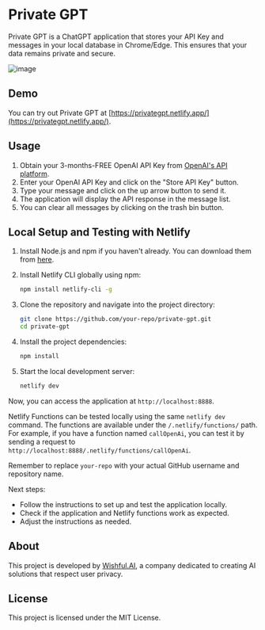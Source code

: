 # Private GPT

Private GPT is a ChatGPT application that stores your API Key and messages in your local database in Chrome/Edge. This ensures that your data remains private and secure.

![image](https://github.com/scahyono/privategpt/assets/2072698/a8cf5d0b-91ae-4416-8c1c-2026ec1631e2)

## Demo

You can try out Private GPT at [https://privategpt.netlify.app/](https://privategpt.netlify.app/).

## Usage

1. Obtain your 3-months-FREE OpenAI API Key from [OpenAI's API platform](https://platform.openai.com/).
2. Enter your OpenAI API Key and click on the "Store API Key" button.
3. Type your message and click on the up arrow button to send it.
4. The application will display the API response in the message list.
5. You can clear all messages by clicking on the trash bin button.

## Local Setup and Testing with Netlify

1. Install Node.js and npm if you haven't already. You can download them from [here](https://nodejs.org/).

2. Install Netlify CLI globally using npm:

    ```bash
    npm install netlify-cli -g
    ```

3. Clone the repository and navigate into the project directory:

    ```bash
    git clone https://github.com/your-repo/private-gpt.git
    cd private-gpt
    ```

4. Install the project dependencies:

    ```bash
    npm install
    ```

5. Start the local development server:

    ```bash
    netlify dev
    ```

Now, you can access the application at `http://localhost:8888`.

Netlify Functions can be tested locally using the same `netlify dev` command. The functions are available under the `/.netlify/functions/` path. For example, if you have a function named `callOpenAi`, you can test it by sending a request to `http://localhost:8888/.netlify/functions/callOpenAi`.

Remember to replace `your-repo` with your actual GitHub username and repository name.

Next steps:
- Follow the instructions to set up and test the application locally.
- Check if the application and Netlify functions work as expected.
- Adjust the instructions as needed.

## About

This project is developed by [Wishful.AI](https://www.wishful.ai/), a company dedicated to creating AI solutions that respect user privacy.

## License

This project is licensed under the MIT License.
